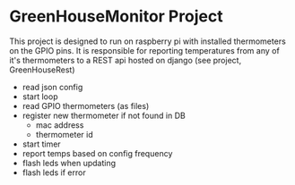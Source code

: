 # GreenHouseMonitor Project

This project is designed to run on raspberry pi with installed thermometers on the GPIO pins. It is responsible for reporting temperatures from any of it's thermometers to a REST api hosted on django (see project, GreenHouseRest)

- read json config
- start loop
- read GPIO thermometers (as files)
- register new thermometer if not found in DB
  - mac address
  - thermometer id
- start timer
- report temps based on config frequency
- flash leds when updating
- flash leds if error
